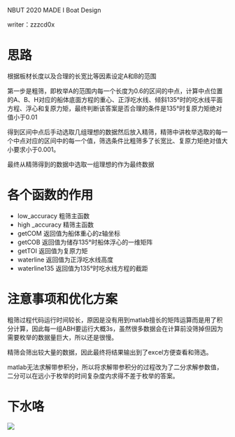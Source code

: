 NBUT 2020 MADE I Boat Design

writer：zzzcd0x

# 思路

根据板材长度以及合理的长宽比等因素设定A和B的范围

第一步是粗筛，即枚举A的范围内每一个长度为0.6的区间的中点，计算中点位置的A、B、H对应的船体底面方程的重心、正浮吃水线、倾斜135°时的吃水线平面方程、浮心和复原力矩，最终判断该答案是否合理的条件是135°时复原力矩绝对值小于0.01

得到区间中点后手动选取几组理想的数据然后放入精筛，精筛中讲枚举选取的每一个中点对应的区间中的每一个值，筛选条件比粗筛多了长宽比、复原力矩绝对值大小要求小于0.001。

最终从精筛得到的数据中选取一组理想的作为最终数据

# 各个函数的作用

- low_accuracy 粗筛主函数
- high _accuracy 精筛主函数
- getCOM 返回值为船体重心的z轴坐标
- getCOB 返回值为储存135°时船体浮心的一维矩阵
- getTOI 返回值为复原力矩
- waterline 返回值为正浮吃水线高度
- waterline135 返回值为135°时吃水线方程的截距

# 注意事项和优化方案

粗筛过程代码运行时间较长，原因是没有用到matlab擅长的矩阵运算而是用了积分计算，因此每一组ABH要运行大概3s，虽然很多数据会在计算前没筛掉但因为需要枚举的数据量巨大，所以还是很慢。

精筛会筛出较大量的数据，因此最终将结果输出到了excel方便查看和筛选。

matlab无法求解带参积分，所以将求解带参积分的过程改为了二分求解参数值，二分可以在远小于枚举的时间复杂度内求得不差于枚举的答案。
# 下水咯

![](https://cdn.luogu.com.cn/upload/image_hosting/lsdbndwg.png)
